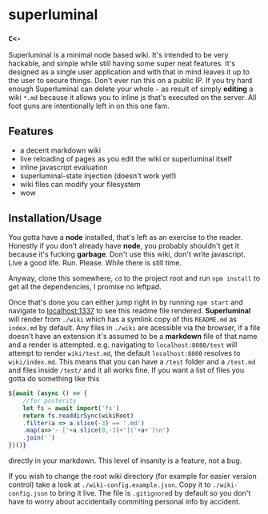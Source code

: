 # superluminal
### `C<-`
Superluminal is a minimal node based wiki. It's intended to be very hackable, and simple while still having some super neat features. It's designed as a single user application and with that in mind leaves it up to the user to secure things. 
Don't ever run this on a public IP. 
If you try hard enough Superluminal can delete your whole `~` as result of simply **editing** a wiki `*.md` because it allows you to inline js that's executed on the server. All foot guns are intentionally left in on this one fam.

## Features
 - a decent markdown wiki
 - live reloading of pages as you edit the wiki or superluminal itself
 - inline javascript evaluation
 - superluminal-state injection (doesn't work yet!)
 - wiki files can modify your filesystem
 - wow

## Installation/Usage
You gotta have a **node** installed, that's left as an exercise to the reader. Honestly if you don't already have **node**, you probably shouldn't get it because it's fucking **garbage**. Don't use this wiki, don't write javascript. Live a good life. Run. Please. While there is still time.

Anyway, clone this somewhere, `cd` to the project root and run `npm install` to get all the dependencies, I promise no leftpad. 
 
Once that's done you can either jump right in by running `npm start` and navigate to [localhost:1337](http://localhost:1337) to see this readme file rendered. **Superluminal** will render from `./wiki` which has a symlink copy of this `README.md` as `index.md` by default. Any files in `./wiki` are acessible via the browser, if a file doesn't have an extension it's assumed to be a **markdown** file of that name and a render is attempted. e.g. navigating to `localhost:8080/test` will attempt to render `wiki/test.md`, the default `localhost:8080` resolves to `wiki/index.md`. This means that you can have a `/test` folder and a `/test.md` and files inside `/test/` and it all works fine. If you want a list of files you gotta do something like this 

```js
${await (async () => {
    //for posterity
    let fs = await import('fs')
    return fs.readdirSync(wikiRoot)
    .filter(a => a.slice(-3) == '.md')
    .map(a=>'- ['+a.slice(0,-3)+']('+a+')\n')
    .join('')
})()}
```

directly in your markdown. This level of insanity is a feature, not a bug.
 
If you wish to change the root wiki directory (for example for easier version control) take a look at `./wiki-config.example.json`. Copy it to `./wiki-config.json` to bring it live. The file is `.gitignore`d by default so you don't have to worry about accidentally commiting personal info by accident.
